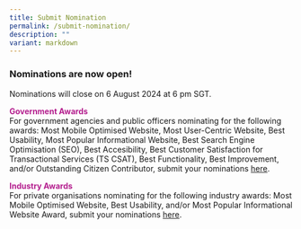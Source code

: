 ```yaml
---
title: Submit Nomination
permalink: /submit-nomination/
description: ""
variant: markdown
---
```

<style type="text/css">
.content h4 {
    color: #B41E8E;
    font-weight: 700;
}
</style>
<h3>Nominations are now open!</h3>
Nominations will close on 6 August 2024 at 6 pm SGT.
<p><strong style="color:#B41E8E;">Government Awards</strong><br>
For government agencies and public officers nominating for the following awards: Most Mobile Optimised Website, Most User-Centric Website, Best Usability, Most Popular Informational Website, Best Search Engine Optimisation (SEO), Best Accesibility, Best Customer Satisfaction for Transactional Services (TS CSAT), Best Functionality, Best Improvement, and/or Outstanding Citizen Contributor, submit your nominations <a href="https://go.gov.sg/dsa2024-gov">here</a>.</p>
<p><strong style="color:#B41E8E;">Industry Awards</strong><br>
For private organisations nominating for the following industry awards: Most Mobile Optimised Website, Best Usability, and/or Most Popular Informational Website Award, submit your nominations <a href="https://go.gov.sg/dsa2024-industry">here</a>.</p>